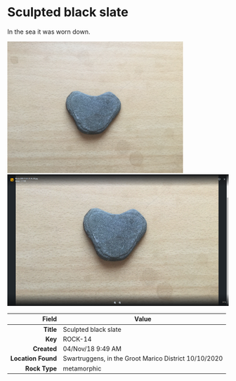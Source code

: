 # Sculpted black slate
In the sea it was worn down.




<img height="300px" src="10021.jpg"/>
<img height="300px" src="10095.jpg"/>

|       Field | Value                   |
|------------:|-------------------------|
|   **Title** | Sculpted black slate |
|     **Key** | ROCK-14 |
| **Created** | 04/Nov/18 9:49 AM |
| **Location Found** | Swartruggens, in the Groot Marico District 10/10/2020 |
| **Rock Type** | metamorphic |

        